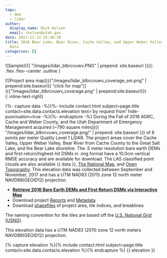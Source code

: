 ```yaml
---
tags:
  - dem
  - lidar
author:
  display_name: Rick Kelson
  email: rkelson@utah.gov
date: 2017-11-13 15:30:30
title: 2016 Bear Lake, Bear River, Cache Valley, and Upper Weber Valley LiDAR Elevation
  Data
categories: []
---
```


![Sample]({{ "/images/lidar_blbrcvuwv.PNG" | prepend: site.baseurl }}){: .flex .flex--center .outline }

[![Project area map]({{"/images/lidar_blbrcvuwv_coverage_sm.png" | prepend:site.baseurl}} "click for map")]({{"/images/lidar_blbrcvuwv_coverage.png" | prepend:site.baseurl}}){:.inline-text-right}

{%- capture data -%}{%- include contact.html subject=page.title contact=site.data.contacts.elevation text='by request from' hide-punctuation=true -%}{%- endcapture -%}
During the Fall of 2016 AGRC, Cache and Weber County, and the Utah Department of Emergency Management acquired [~790 square miles]({{ "/images/lidar_blbrcvuwv_coverage.png/" | prepend: site.baseurl }}) of 8 points per meter Quality Level 1 LiDAR. The project areas cover the Cache Valley, Upper Weber Valley, Bear River from Cache County to the Great Salt Lake, and the Bear Lake shoreline. The .5 meter resolution bare earth DEMs and first-return/highest-hit DSMs in .img format have a 10.0cm vertical RMSE accuracy and are available for download. The LAS classified point clouds are also available {{ data }}, [The National Map](https://viewer.nationalmap.gov/basic/), and [Open Topography](http://opentopo.sdsc.edu/lidarDataset?opentopoID=OTLAS.092018.6341.1). This elevation data was collected between September and November, 2017 and has a UTM NAD83 (2011) zone 12 north meter NAVD88(GEOID12) projection.

<ul class="dotless">
  <li>
    <strong>
      <i class="fas fa-download"></i> <a href="https://raster.utah.gov/?cat=.5%20Meter%20%7B2016%20LiDAR%7D">Retrieve 2016 Bare Earth DEMs and First Return DSMs via Interactive Map</a>
    </strong>
  </li>
  <li>
    <i class="fas fa-download"></i> Download project <a href="https://storage.googleapis.com/state-of-utah-sgid-downloads/lidar/cache-valley-2016/DEMs/BLBRCVUWV_Reports.zip">Reports</a> and
      <a href="https://storage.googleapis.com/state-of-utah-sgid-downloads/lidar/cache-valley-2016/DEMs/BLBRCVUWV_Metadata.zip">Metadata</a>
  </li>
  <li>
    <i class="fas fa-download"></i> Download <a href="https://storage.googleapis.com/state-of-utah-sgid-downloads/lidar/cache-valley-2016/DEMs/BLBRCVUWV_shps.zip">shapefiles</a> of project area, tile indices, and breaklines
  </li>
</ul>

The naming convention for the tiles are based off the [U.S. National Grid (USNG)](https://www.fgdc.gov/usng/how-to-read-usng/index_html).

This elevation data has a UTM NAD83 (2011) zone 12 north meters NAVD88(GEOID12) projection.

{% capture elevation %}{% include contact.html subject=page.title contact=site.data.contacts.elevation %}{% endcapture %}
{{ elevation }}

